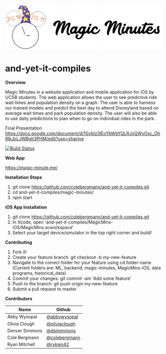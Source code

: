 <p align="center">
  <img src="/magic-minutes/src/components/logo.png" alt=""/>
</p>

# and-yet-it-compiles

**Overview**

  Magic Minutes in a website application and mobile application for iOS by UCSB students. The web application allows the user to see predictive ride wait times and population density on a graph. The user is able to harness our trained models and predict the best day to attend Disneyland based on average wait times and park population density. The user will also be able to use daily predictions to plan when to go on individual rides in the park.
  
Final Presentation
https://docs.google.com/document/d/1Gyblz3IEcYbWbYQLRJnQWvOxc_Oh6IkJoLJWBgh3PHM/edit?usp=sharing
 

[![Build Status](https://travis-ci.com/colebergmann/and-yet-it-compiles.svg?branch=master)](https://travis-ci.com/colebergmann/and-yet-it-compiles)


**Web App**

https://magic-minute.me/


**Installation Steps**

1. git clone https://github.com/colebergmann/and-yet-it-compiles.git
2. cd and-yet-it-compiles/magic-minutes/
3. npm start

**iOS App Installation**

1. git clone https://github.com/colebergmann/and-yet-it-compiles.git
2. In Xcode, open 'and-yet-it-compiles/MagicMins-iOS/MagicMins.xcworkspace'
3. Select your target device/simulator in the top right corner and build!


**Contributing**
1. Fork it!
2. Create your feature branch: git checkout -b my-new-feature
3. Navigate to the correct folder for your feature using cd folder-name (Current folders are: ML, backend, magic-minutes, MagicMins-iOS, data programs, historical_data)
4. Commit your changes: git commit -am 'Add some feature'
5. Push to the branch: git push origin my-new-feature
6. Submit a pull request to master


**Contributors**

Name                | Github   
-------------       | -------------    
Abby Wysopal        | [@abbywysopal](https://github.com/abbywysopal)             
Olivia Clough       | [@oliviaclough](https://github.com/oliviaclough)             
Denver Simmons      | [@dsimmmons](https://github.com/dsimmmons)           
Cole Bergmann       | [@colebergmann](https://github.com/colebergmann)   
Ryan Mitchell       | [@rykien42](https://github.com/rykien42) 
